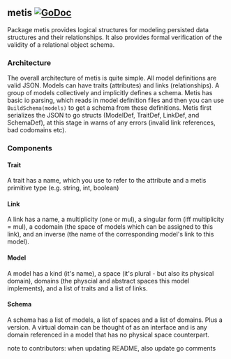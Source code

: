 metis [![GoDoc](https://godoc.org/github.com/elos/metis?status.svg)](https://godoc.org/github.com/elos/metis)
-----
Package metis provides logical structures for modeling persisted data structures and their relationships. It also provides formal verification of the validity of a relational object schema.

### Architecture
The overall architecture of metis is quite simple. All model definitions are valid JSON. Models can have traits (attributes) and links (relationships). A group of models collectively and implicitly defines a schema. Metis has basic io parsing, which reads in model definition files and then you can use `BuildSchema(models)` to get a schema from these definitions. Metis first serializes the JSON to go structs (ModelDef, TraitDef, LinkDef, and SchemaDef), at this stage in warns of any errors (invalid link references, bad codomains etc).

### Components
#### Trait
A trait has a name, which you use to refer to the attribute and a metis primitive type (e.g. string, int, boolean)
#### Link
A link has a name, a multiplicity (one or mul), a singular form (iff multiplicity = mul), a codomain (the space of models which can be assigned to this link), and an inverse (the name of the corresponding model's link to this model).
#### Model
A model has a kind (it's name), a space (it's plural - but also its physical domain), domains (the physcial and abstract spaces this model implements), and a list of traits and a list of links.
#### Schema
A schema has a list of models, a list of spaces and a list of domains. Plus a version. A virtual domain can be thought of as an interface and is any domain referenced in a model that has no physical space counterpart.

note to contributors: when updating README, also update go comments
